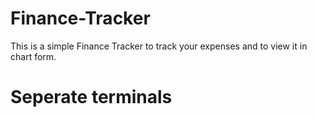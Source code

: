 ﻿# Finance-Tracker
This is a simple Finance Tracker to track your expenses and to view it in chart form.
# Seperate terminals 

